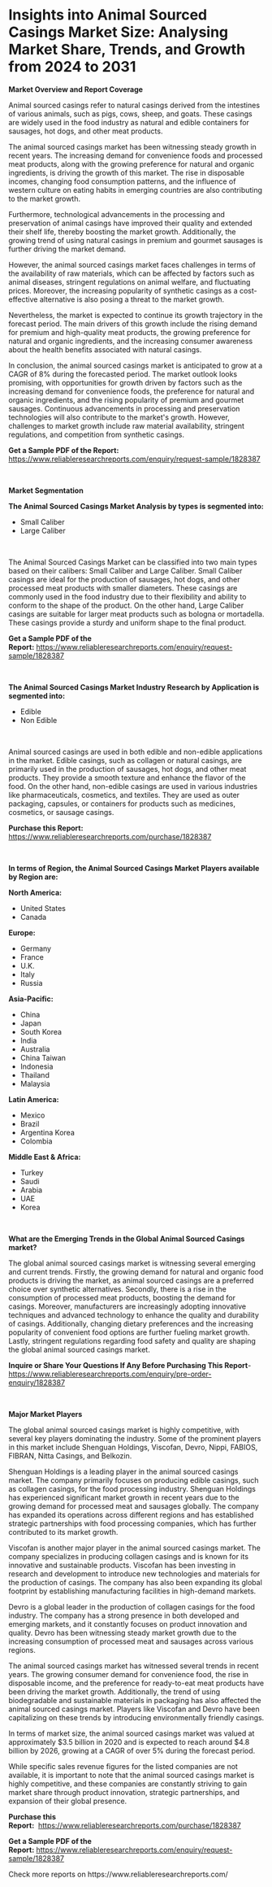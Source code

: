 <p><h1>Insights into Animal Sourced Casings Market Size: Analysing Market Share, Trends, and Growth from 2024 to 2031</h1></p><p><strong>Market Overview and Report Coverage</strong></p>
<p><p>Animal sourced casings refer to natural casings derived from the intestines of various animals, such as pigs, cows, sheep, and goats. These casings are widely used in the food industry as natural and edible containers for sausages, hot dogs, and other meat products.</p><p>The animal sourced casings market has been witnessing steady growth in recent years. The increasing demand for convenience foods and processed meat products, along with the growing preference for natural and organic ingredients, is driving the growth of this market. The rise in disposable incomes, changing food consumption patterns, and the influence of western culture on eating habits in emerging countries are also contributing to the market growth.</p><p>Furthermore, technological advancements in the processing and preservation of animal casings have improved their quality and extended their shelf life, thereby boosting the market growth. Additionally, the growing trend of using natural casings in premium and gourmet sausages is further driving the market demand.</p><p>However, the animal sourced casings market faces challenges in terms of the availability of raw materials, which can be affected by factors such as animal diseases, stringent regulations on animal welfare, and fluctuating prices. Moreover, the increasing popularity of synthetic casings as a cost-effective alternative is also posing a threat to the market growth.</p><p>Nevertheless, the market is expected to continue its growth trajectory in the forecast period. The main drivers of this growth include the rising demand for premium and high-quality meat products, the growing preference for natural and organic ingredients, and the increasing consumer awareness about the health benefits associated with natural casings.</p><p>In conclusion, the animal sourced casings market is anticipated to grow at a CAGR of 8% during the forecasted period. The market outlook looks promising, with opportunities for growth driven by factors such as the increasing demand for convenience foods, the preference for natural and organic ingredients, and the rising popularity of premium and gourmet sausages. Continuous advancements in processing and preservation technologies will also contribute to the market's growth. However, challenges to market growth include raw material availability, stringent regulations, and competition from synthetic casings.</p></p>
<p><strong>Get a Sample PDF of the Report:</strong> <a href="https://www.reliableresearchreports.com/enquiry/request-sample/1828387">https://www.reliableresearchreports.com/enquiry/request-sample/1828387</a></p>
<p>&nbsp;</p>
<p><strong>Market Segmentation</strong></p>
<p><strong>The Animal Sourced Casings Market Analysis by types is segmented into:</strong></p>
<p><ul><li>Small Caliber</li><li>Large Caliber</li></ul></p>
<p>&nbsp;</p>
<p><p>The Animal Sourced Casings Market can be classified into two main types based on their calibers: Small Caliber and Large Caliber. Small Caliber casings are ideal for the production of sausages, hot dogs, and other processed meat products with smaller diameters. These casings are commonly used in the food industry due to their flexibility and ability to conform to the shape of the product. On the other hand, Large Caliber casings are suitable for larger meat products such as bologna or mortadella. These casings provide a sturdy and uniform shape to the final product.</p></p>
<p><strong>Get a Sample PDF of the Report:</strong>&nbsp;<a href="https://www.reliableresearchreports.com/enquiry/request-sample/1828387">https://www.reliableresearchreports.com/enquiry/request-sample/1828387</a></p>
<p>&nbsp;</p>
<p><strong>The Animal Sourced Casings Market Industry Research by Application is segmented into:</strong></p>
<p><ul><li>Edible</li><li>Non Edible</li></ul></p>
<p>&nbsp;</p>
<p><p>Animal sourced casings are used in both edible and non-edible applications in the market. Edible casings, such as collagen or natural casings, are primarily used in the production of sausages, hot dogs, and other meat products. They provide a smooth texture and enhance the flavor of the food. On the other hand, non-edible casings are used in various industries like pharmaceuticals, cosmetics, and textiles. They are used as outer packaging, capsules, or containers for products such as medicines, cosmetics, or sausage casings.</p></p>
<p><strong>Purchase this Report:</strong>&nbsp; <a href="https://www.reliableresearchreports.com/purchase/1828387">https://www.reliableresearchreports.com/purchase/1828387</a></p>
<p>&nbsp;</p>
<p><strong>In terms of Region, the Animal Sourced Casings Market Players available by Region are:</strong></p>
<p>
    <p> <strong> North America: </strong>
        <ul>
            <li>United States</li>
            <li>Canada</li>
        </ul>
        </p> 
    <p> <strong> Europe: </strong>
        <ul>
            <li>Germany</li>
            <li>France</li>
            <li>U.K.</li>
            <li>Italy</li>
            <li>Russia</li>
        </ul>
        </p> 
    <p> <strong> Asia-Pacific: </strong>
        <ul>
            <li>China</li>
            <li>Japan</li>
            <li>South Korea</li>
            <li>India</li>
            <li>Australia</li>
            <li>China Taiwan</li>
            <li>Indonesia</li>
            <li>Thailand</li>
            <li>Malaysia</li>
        </ul>
        </p> 
    <p> <strong> Latin America: </strong>
        <ul>
            <li>Mexico</li>
            <li>Brazil</li>
            <li>Argentina Korea</li>
            <li>Colombia</li>
        </ul>
        </p> 
    <p> <strong> Middle East & Africa: </strong>
        <ul>
            <li>Turkey</li>
            <li>Saudi</li>
            <li>Arabia</li>
            <li>UAE</li>
            <li>Korea</li>
        </ul>
    </p>
    </p>
<p>&nbsp;</p>
<p><strong>What are the Emerging Trends in the Global Animal Sourced Casings market?</strong></p>
<p><p>The global animal sourced casings market is witnessing several emerging and current trends. Firstly, the growing demand for natural and organic food products is driving the market, as animal sourced casings are a preferred choice over synthetic alternatives. Secondly, there is a rise in the consumption of processed meat products, boosting the demand for casings. Moreover, manufacturers are increasingly adopting innovative techniques and advanced technology to enhance the quality and durability of casings. Additionally, changing dietary preferences and the increasing popularity of convenient food options are further fueling market growth. Lastly, stringent regulations regarding food safety and quality are shaping the global animal sourced casings market.</p></p>
<p><strong>Inquire or Share Your Questions If Any Before Purchasing This Report</strong>- <a href="https://www.reliableresearchreports.com/enquiry/pre-order-enquiry/1828387">https://www.reliableresearchreports.com/enquiry/pre-order-enquiry/1828387</a></p>
<p>&nbsp;</p>
<p><strong>Major Market Players</strong></p>
<p><p>The global animal sourced casings market is highly competitive, with several key players dominating the industry. Some of the prominent players in this market include Shenguan Holdings, Viscofan, Devro, Nippi, FABIOS, FIBRAN, Nitta Casings, and Belkozin.</p><p>Shenguan Holdings is a leading player in the animal sourced casings market. The company primarily focuses on producing edible casings, such as collagen casings, for the food processing industry. Shenguan Holdings has experienced significant market growth in recent years due to the growing demand for processed meat and sausages globally. The company has expanded its operations across different regions and has established strategic partnerships with food processing companies, which has further contributed to its market growth.</p><p>Viscofan is another major player in the animal sourced casings market. The company specializes in producing collagen casings and is known for its innovative and sustainable products. Viscofan has been investing in research and development to introduce new technologies and materials for the production of casings. The company has also been expanding its global footprint by establishing manufacturing facilities in high-demand markets. </p><p>Devro is a global leader in the production of collagen casings for the food industry. The company has a strong presence in both developed and emerging markets, and it constantly focuses on product innovation and quality. Devro has been witnessing steady market growth due to the increasing consumption of processed meat and sausages across various regions.</p><p>The animal sourced casings market has witnessed several trends in recent years. The growing consumer demand for convenience food, the rise in disposable income, and the preference for ready-to-eat meat products have been driving the market growth. Additionally, the trend of using biodegradable and sustainable materials in packaging has also affected the animal sourced casings market. Players like Viscofan and Devro have been capitalizing on these trends by introducing environmentally friendly casings.</p><p>In terms of market size, the animal sourced casings market was valued at approximately $3.5 billion in 2020 and is expected to reach around $4.8 billion by 2026, growing at a CAGR of over 5% during the forecast period.</p><p>While specific sales revenue figures for the listed companies are not available, it is important to note that the animal sourced casings market is highly competitive, and these companies are constantly striving to gain market share through product innovation, strategic partnerships, and expansion of their global presence.</p></p>
<p><strong>Purchase this Report:</strong>&nbsp;&nbsp;<a href="https://www.reliableresearchreports.com/purchase/1828387">https://www.reliableresearchreports.com/purchase/1828387</a></p>
<p></p>
<p><strong>Get a Sample PDF of the Report:</strong>&nbsp;<a href="https://www.reliableresearchreports.com/enquiry/request-sample/1828387">https://www.reliableresearchreports.com/enquiry/request-sample/1828387</a></p>
<p>Check more reports on https://www.reliableresearchreports.com/</p>